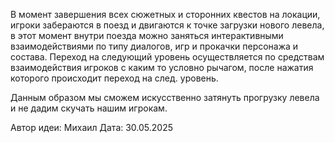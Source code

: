 
В момент завершения всех сюжетных и сторонних квестов на локации, игроки забераются в поезд и двигаются к точке загрузки нового левела, в этот момент внутри поезда можно заняться интерактивными взаимодействиями по типу диалогов, игр и прокачки персонажа и состава. Переход на следующий уровень осуществляется по средствам взаимодействия игроков с каким то условно рычагом, после нажатия которого происходит переход на след. уровень.

Данным образом мы сможем искусственно затянуть прогрузку левела и не дадим скучать нашим игрокам.

Автор идеи: Михаил
Дата: 30.05.2025
